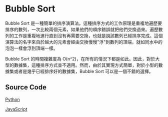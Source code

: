 # Bubble Sort

Bubble Sort 是一種簡單的排序演算法。這種排序方式的工作原理是重複地遍歷要排序的數列，一次比較兩個元素，如果他們的順序錯誤就把他們交換過來。遍歷數列的工作是重複地進行直到沒有再需要交換，也就是說該數列已經排序完成。這個演算法的名字來自於越大的元素會經由交換慢慢"浮"到數列的頂端，就如同水中的泡泡一樣會浮到頂端一樣。

Bubble Sort 的時間複雜度為 O(n^2)，在所有的情況下都是如此。因此，對於大型的數據集，這種排序方式並不適用。然而，由於其實現方式簡單，對於小型的數據集或者是幾乎已經排序好的數據集，Bubble Sort 可以是一個不錯的選擇。

## Source Code

[Python](https://github.com/okisdev/Algorithm-Samples/Python/Sorting/bubble-sort.py)

[JavaScript](https://github.com/okisdev/Algorithm-Samples/JavaScript/Sorting/bubble-sort.js)
